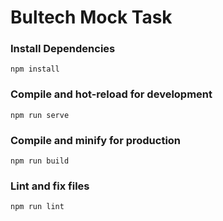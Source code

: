 # Bultech Mock Task

### Install Dependencies

```
npm install
```

### Compile and hot-reload for development

```
npm run serve
```

### Compile and minify for production

```
npm run build
```

### Lint and fix files

```
npm run lint
```
